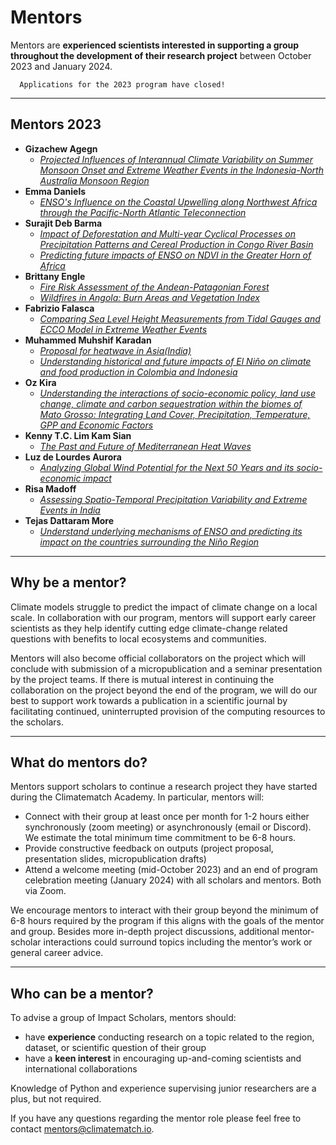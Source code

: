# Mentors
Mentors are **experienced scientists interested in supporting a group throughout the development of their research project** between October 2023 and January 2024.

```{important}
  Applications for the 2023 program have closed!
```
---
## Mentors 2023
- **Gizachew Agegn**
  - [*Projected Influences of Interannual Climate Variability on Summer Monsoon Onset and Extreme Weather Events in the Indonesia-North Australia Monsoon Region*](./scholars2023.md#projected-influences-of-interannual-climate-variability-on-summer-monsoon-onset-and-extreme-weather-events-in-the-indonesia-north-australia-monsoon-region)
- **Emma Daniels**
  - [*ENSO's Influence on the Coastal Upwelling along Northwest Africa through the Pacific-North Atlantic Teleconnection*](./scholars2023.md#ensos-influence-on-the-coastal-upwelling-along-northwest-africa-through-the-pacific-north-atlantic-teleconnection)
- **Surajit Deb Barma**
  - [*Impact of Deforestation and Multi-year Cyclical Processes on Precipitation Patterns and Cereal Production in Congo River Basin*](./scholars2023.md#impact-of-deforestation-and-multi-year-cyclical-processes-on-precipitation-patterns-and-cereal-production-in-congo-river-basin)
  - [*Predicting future impacts of ENSO on NDVI in the Greater Horn of Africa*](./scholars2023.md#predicting-future-impacts-of-enso-on-ndvi-in-the-greater-horn-of-africa)
- **Brittany Engle**
  - [*Fire Risk Assessment of the Andean-Patagonian Forest*](./scholars2023.md#fire-risk-assessment-of-the-andean-patagonian-forest)
  - [*Wildfires in Angola: Burn Areas and Vegetation Index*](./scholars2023.md#wildfires-in-angola-burn-areas-and-vegetation-index)
- **Fabrizio Falasca**
  - [*Comparing Sea Level Height Measurements from Tidal Gauges and ECCO Model in Extreme Weather Events*](./scholars2023.md#comparing-sea-level-height-measurements-from-tidal-gauges-and-ecco-model-in-extreme-weather-events)
- **Muhammed Muhshif Karadan**
  - [*Proposal for heatwave in Asia(India)*](./scholars2023.md#proposal-for-heatwave-in-asiaindia)
  - [*Understanding historical and future impacts of El Niño on climate and food production in Colombia and Indonesia*](./scholars2023.md#understanding-historical-and-future-impacts-of-el-niño-on-climate-and-food-production-in-colombia-and-indonesia)
- **Oz Kira**
  - [*Understanding the interactions of socio-economic policy, land use change, climate and carbon sequestration within the biomes of Mato Grosso: Integrating Land Cover, Precipitation, Temperature, GPP and Economic Factors*](./scholars2023.md#understanding-the-interactions-of-socio-economic-policy-land-use-change-climate-and-carbon-sequestration-within-the-biomes-of-mato-grosso-integrating-land-cover-precipitation-temperature-gpp-and-economic-factors)
- **Kenny T.C. Lim Kam Sian**
  - [*The Past and Future of Mediterranean Heat Waves*](./scholars2023.md#the-past-and-future-of-mediterranean-heat-waves)
- **Luz de Lourdes Aurora**
  - [*Analyzing Global Wind Potential for the Next 50 Years and its socio-economic impact*](./scholars2023.md#analyzing-global-wind-potential-for-the-next-50-years-and-its-socio-economic-impact)
- **Risa Madoff**
  - [*Assessing Spatio-Temporal Precipitation Variability and Extreme Events in India*](./scholars2023.md#assessing-spatio-temporal-precipitation-variability-and-extreme-events-in-india)
- **Tejas Dattaram More**
  - [*Understand underlying mechanisms of ENSO and predicting its impact on the countries surrounding the Niño Region*](./scholars2023.md#understand-underlying-mechanisms-of-enso-and-predicting-its-impact-on-the-countries-surrounding-the-niño-region)


---
## Why be a mentor? 
Climate models struggle to predict the impact of climate change on a local scale. In collaboration with our program, mentors will support early career scientists as they help identify cutting edge climate-change related questions with benefits to local ecosystems and communities. 

Mentors will also become official collaborators on the project which will conclude with submission of a micropublication and a seminar presentation by the project teams. If there is mutual interest in continuing the collaboration on the project beyond the end of the program, we will do our best to support work towards a publication in a scientific journal by facilitating continued, uninterrupted provision of the computing resources to the scholars.

---
## What do mentors do? 
Mentors support scholars to continue a research project they have started during the Climatematch Academy. In particular, mentors will:
- Connect with their group at least once per month for 1-2 hours either synchronously (zoom meeting) or asynchronously (email or Discord). We estimate the total minimum time commitment to be 6-8 hours.
- Provide constructive feedback on outputs (project proposal, presentation slides, micropublication drafts) 
- Attend a welcome meeting (mid-October 2023) and an end of program celebration meeting (January 2024) with all scholars and mentors. Both via Zoom. 

We encourage mentors to interact with their group beyond the minimum of 6-8 hours required by the program if this aligns with the goals of the mentor and group. Besides more in-depth project discussions, additional mentor-scholar interactions could surround topics including the mentor’s work or general career advice.  

---
## Who can be a mentor? 
To advise a group of Impact Scholars, mentors should: 
- have **experience** conducting research on a topic related to the region, dataset, or scientific question of their group
- have a **keen interest** in encouraging up-and-coming scientists and international collaborations

Knowledge of Python and experience supervising junior researchers are a plus, but not required. 

If you have any questions regarding the mentor role please feel free to contact mentors@climatematch.io.

